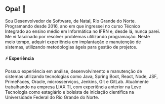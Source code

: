 ## Opa! 👋

Sou Desenvolvedor de Software, de Natal, Rio Grande do Norte. Programando desde 2016, ano em que ingressei no curso Técnico Integrado ao ensino médio em Informática no IFRN e, desde lá, nunca parei. Me vi fascinado por resolver problemas utilizando programação. Neste meio tempo, adquiri experiência em implantação e manutenção de sistemas, utilizando metodologias ágeis para gestão de projetos.

#### ⚡ Experiência  
Possuo experiência em análise, desenvolvimento e manutenção de sistemas utilizando tecnologias como Java, Spring Boot, React, Node, JSF, PrimeFaces, Oracle, microsserviços, Jenkins, Git e GitLab. Atualmente trabalhando na empresa LIAX TI, com experiência anterior na Leve Tecnologia como estagiário e bolsista de iniciação científica na Universidade Federal do Rio Grande do Norte.

